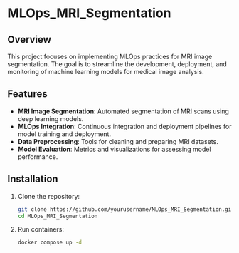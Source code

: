 # MLOps_MRI_Segmentation

## Overview

This project focuses on implementing MLOps practices for MRI image segmentation. The goal is to streamline the development, deployment, and monitoring of machine learning models for medical image analysis.

## Features

- **MRI Image Segmentation**: Automated segmentation of MRI scans using deep learning models.
- **MLOps Integration**: Continuous integration and deployment pipelines for model training and deployment.
- **Data Preprocessing**: Tools for cleaning and preparing MRI datasets.
- **Model Evaluation**: Metrics and visualizations for assessing model performance.

## Installation

1. Clone the repository:
    ```bash
    git clone https://github.com/yourusername/MLOps_MRI_Segmentation.git
    cd MLOps_MRI_Segmentation
    ```
2. Run containers:
    ```bash
    docker compose up -d
    ```

